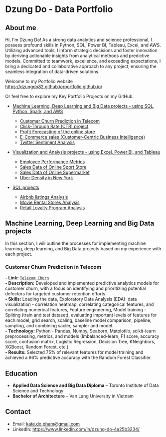 # Dzung Do - Data Portfolio

## About me

Hi, I'm Dzung Do! As a strong data analytics and science professional, I possess profound skills in Python, SQL, Power BI, Tableau, Excel, and AWS. Utilizing advanced tools, I inform strategic decisions and foster innovation by deriving actionable insights from analytical methods and predictive models. Committed to teamwork, excellence, and exceeding expectations, I bring a dedicated and collaborative approach to any project, ensuring the seamless integration of data-driven solutions.

Welcome to my Portfolio website
https://dzungdo82.github.io/portfolio.github.io/

Or feel free to explore my Key Portfolio Projects on my GitHub.

- [Machine Learning, Deep Learning and Big Data projects - using SQL, Python, Spark, and AWS](#Machine-Learning,-Deep-Learning-and-Big-Data-projects)
	+ [Customer Churn Prediction in Telecom](#customer-churn-prediction-in-telecom)
	+ [Click-Through Rate (CTR) project](#ctr)
	+ [Profit Forecasting of the online store](#progit-forecasting)
	+ [E-Commerce sales (Customer-Centric Business Intelligence)](#e-commerce-rfm)
	+ [Twitter Sentiment Analysis](#twitter-sentiment-analysis)

- [Visualization and Analysis projects - using Excel, Power BI, and Tableau](#visualization-analysis)
	+ [Employee Performance Metrics](#employee-metrics)
	+ [Sales Data of Online Sport Store](#sales-sport-store)
	+ [Sales Data of Online Supermarket](#sales-market)
	+ [Uber Density in New York](#uber-ny)

- [SQL projects](#sql-projects)
	+ [Airbnb listings Analysis](#airbnb-listings)
	+ [Movie Rental Stores Analysis](#movie-rental)
	+ [Retail Loyalty Program Analysis](#retail-loyalty)

## Machine Learning, Deep Learning and Big Data projects
In this section, I will outline the processes for implementing machine learning, deep learning, and Big Data projects based on my experience with each project.

### Customer Churn Prediction in Telecom
**- Link:** [`Telecom_Churn`](https://github.com/DzungDo82/TeleChurn)    
**- Description:** Developed and implemented predictive analytics models for customer churn, with a focus on identifying and prioritizing potential defectors for targeted customer retention efforts.  
**- Skills:** Loading the data, Exploratory Data Analysis (EDA): data visualization - correlation heatmap, correlating categorical features, and correlating numerical features, Feature engineering, Model training - Spliting (train and test dataset), evaluating important levels of features for each model, grid search, scaling, baseline model comparison,  pipeline, sampling, and combining sacler, sampler and model.<br>
**- Technology:** Python - Pandas, Numpy, Seaborn, Matplotlib, scikit-learn preprocessing, metrics, and models (Imbalanced-learn, F1 score, accuracy score, confusion matrix, Logistic Regression, Decision Tree, KNeighbors, XGBoost, Random Forest, etc.)<br>
**- Results:** Selected 75% of relevant features for model training and achieved a 96% predictive accuracy with the Random Forest Classifier.

## Education

- **Applied Data Science and Big Data Diploma** – Toronto Institute of Data Science and Technology
- **Bachelor of Architecture** – Van Lang University in Vietnam

## Contact
- Email: kate.do.pham@gmail.com
- LinkedIn: https://www.linkedin.com/in/dzung-do-4a25b3234/
